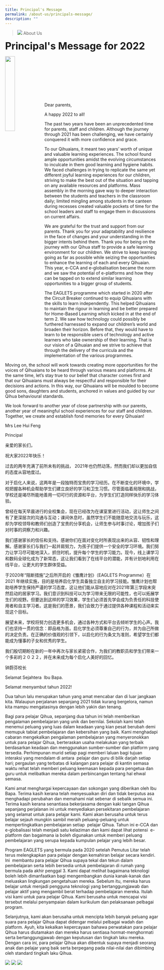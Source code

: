 ```yaml
---
title: Principal's Message
permalink: /about-us/principals-message/
description: ""
---
```

>![](/images/Picture-1-min.jpg)
>About Us

**<font size=6>Principal's Message for 2022</font>**

<img src="/images/About%20Us/Mrs-Lee-365x600.jpeg"  
     style="width:25%"
		 align="left">
		 <br><br><br><br><br><br><br><br>
		 

Dear parents,

A happy 2022 to all!

The past two years have been an unprecedented time for parents, staff and children. Although the journey through 2021 has been challenging, we have certainly conquered it with more confidence and grace.

To our Qihuaians, it meant two years’ worth of unique and valuable learning experiences. The school found ample opportunities amidst the evolving circumstances to inculcate in them good learning and hygiene habits. We faced challenges in trying to replicate the same yet different joyful learning experiences for our children, striving to make the best out of the situation and tapping on any available resources and platforms. Mass assembly in the morning gave way to deeper interaction between the students and teachers in the classroom daily; limited mingling among students in the canteen during recesses created valuable pockets of time for the school leaders and staff to engage them in discussions on current affairs.

We are grateful for the trust and support from our parents. Thank you for your adaptability and resilience in the face of changes and your understanding in the bigger intents behind them. Thank you for being on the journey with our Qihua staff to provide a safe learning environment for our children. We strive to keep learning going as far as possible while seizing the opportunities to enhance the learning of each and every Qihuaian. This year, e-CCA and e-globalisation became the norm and we saw the potential of e-platforms and how they can be tapped on to extend similar learning opportunities to a bigger group of students.

The EAGLETS programme which started in 2020 after the Circuit Breaker continued to equip Qihuaians with the skills to learn independently. This helped Qihuaians to maintain the rigour in learning and be better prepared for Home-Based Learning which kicked in at the end of term 2. We saw how technology could possibly be furthered harnessed to expand our children’s world and broaden their horizon. Before that, they would have to learn to be responsible users of technology and active learners who take ownership of their learning. That is our vision of a Qihuaian and we strive to achieve that through the delivery of the curricula and the implementation of the various programmes.

Moving on, the school will work towards creating more opportunities for the voices of Qihuaians to be heard through various means and platforms. At the same time, let’s stay true to our belief that character comes first and that our Qihuaians must always be respectful and responsible for their decisions and actions. In this way, our Qihuaians will be moulded to become good sons, daughters and students, anchored in values and guided by our Qihua behavioural standards.

We look forward to another year of close partnership with our parents, another year of meaningful school experiences for our staff and children. Together, we create and establish fond memories for every Qihuaian!

Mrs Lee Hui Feng

Principal

亲爱的家长们，

祝大家2022年快乐！

过去的两年充满了前所未有的挑战， 2021年也仍然动荡，然而我们却以更加自信的态度从容地度过。

对于启化人来说，这两年是一段独特而宝贵的学习经历。在不断变化的环境中，学校把握各种机会帮助学生们建立良好的学习和卫生习惯。尽管面临着局限和挑战，学校还是竭尽所能地善用一切可行的资源和平台，为学生们打造同样快乐的学习体验。

曾经在每天早晨进行的全校集会，现在已经改为在课室里进行活动，这让师生之间有了更深层次的沟通与互动；课间休息时，虽然学生们不能随意地交流与玩乐，这却为学校领导和教师们创造了宝贵的分享机会，让师生参与时事讨论，增加孩子们对时事的洞察力和兴趣。

我们感谢家长的信任和支持。感谢你们在面对变化时所表现出来的从容、韧性和理解。感谢家长们与我们一起并肩努力，为孩子们提供一个安全的学习环境。我们努力让学习尽可能地深入，抓住时机，提升每个学生的学习能力。现今，线上课学习和数码全球化成为了新常态，这让我们看到了在线平台的潜能，并有计划地利用在线平台，让更大的学生群体受益。

于2020年“阻断措施”之后所开启的《雏鹰计划》（EAGLETS Programme）在2021 年继续实施，目的是培养启化学生具备独立自主的学习技能。雏鹰计划也帮助培养学生保持严谨的学习态度，这让他们能从容地应对在2021年第三学段末突然启动的居家学习。我们意识到科技可以为学习带来无限的可能性，也可以拓展学生们的视野。但要达到这样的学习效果，学生们必须首先学会成为负责任的科技使用者和自主学习者。这是我们的愿景，我们会致力于通过提供各种课程和活动来实现这个目标。

展望未来，学校将努力创造更多机会，通过各种方式和平台去倾听学生的心声。我们也坚持一贯的信念：即品格为首。启化学生必须尊重自己的行为，并为自己所做的决定负责。在正确的价值观的引领下，以启化的行为条文为准则，希望学生们都能成为懂事的子女和优秀的学生。

我们殷切期盼在新的一年中再次与家长紧密合作，为我们的教职员和学生们带来一个多彩的２０２２，并在未来成为每个启化人美好的回忆。

钟蔚芬校长

Selamat Sejahtera  Ibu Bapa.

Selamat menyambut tahun 2022!

Dua tahun lalu merupakan tahun yang amat mencabar dan di luar jangkaan kita. Walaupun perjalanan sepanjang 2021 tidak kurang bergelora, namun kita mampu mengatasinya dengan lebih yakin dan tenang.

Bagi para pelajar Qihua, sepanjang dua tahun ini telah memberikan pengalaman pembelajaran yang unik dan bernilai. Sekolah kami telah menemui peluang yang luas dalam keadaan yang kian pesat berubah demi memupuk tabiat pembelajaran dan kebersihan yang baik. Kami menghadapi cabaran mengekalkan pengalaman pembelajaran yang menyeronokkan untuk para pelajar Qihua, berteraskan usaha melakukan yang terbaik berdasarkan keadaan dan menggunakan sumber-sumber dan platform yang tersedia. Perhimpunan murid setiap pagi memberi laluan bagi tujuan interaksi yang mendalam di antara  pelajar dan guru di bilik darjah setiap hari; pergaulan yang terbatas di kalangan para pelajar di kantin semasa waktu rehat telah memberi peluang keemasan kepada para pengetua dan guru untuk melibatkan mereka dalam perbincangan tentang hal ehwal semasa.

Kami amat menghargai kepercayaan dan sokongan yang diberikan oleh Ibu Bapa. Terima kasih kerana telah menyesuaikan diri dan tidak berputus asa menghadapi perubahan dan memahami niat sebenar di sebalik semua ini. Terima kasih kerana senantiasa bekerjasama dengan kaki tangan Qihua sepanjang perjalanan ini untuk menyediakan persekitaran pembelajaran yang selamat untuk para pelajar kami. Kami akan berusaha untuk terus belajar sejauh mungkin sambil meraih peluang-peluang untuk mempertingkatkan pembelajaran setiap  pelajar Qihua. Tahun ini e-CCA dan e-globalisasi telah menjadi satu kelaziman dan kami dapat lihat potensi  e-platform dan bagaimana ia boleh digunakan untuk memberi peluang pembelajaran yang serupa kepada kumpulan pelajar yang lebih besar.

Program EAGLETS yang bermula pada 2020 setelah Pemutus Litar telah terus melengkapkan para pelajar dengan kemahiran belajar secara kendiri. Ini  membantu para pelajar Qihua supaya tekal dan tekun dalam pembelajaran serta lebih bersedia untuk pembelajaran di rumah yang bermula pada akhir penggal 3. Kami dapat melihat bagaimana teknologi boleh lebih dimanfaatkan bagi mengembangkan dunia kanak-kanak dan meluaskan lingkungan pengetahuan mereka. Sebelum itu, mereka harus belajar untuk menjadi pengguna teknologi yang bertanggungjawab dan pelajar aktif yang mengambil berat terhadap pembelajaran mereka. Itulah visi kami untuk para pelajar Qihua. Kami berusaha untuk mencapai visi tersebut melalui penyampaian dalam kurikulum dan pelaksanaan pelbagai program.

Selanjutnya, kami akan berusaha untuk mencipta lebih banyak peluang agar suara para pelajar Qihua dapat didengar melalui pelbagai wadah dan platform. Ayuh, kita kekalkan kepercayaan bahawa perwatakan para pelajar Qihua harus diutamakan dan mereka harus sentiasa hormat-menghormati serta bertanggungjawab dengan keputusan dan tingkah laku mereka. Dengan cara ini, para pelajar Qihua akan dibentuk supaya menjadi seorang anak dan pelajar yang baik serta berpegang pada nilai-nilai dan dibimbing oleh standard tingkah laku Qihua.

![](/images/About%20Us/Tamil-1-542x600.jpg)
![](/images/About%20Us/Tamil-2-497x600.jpg)
![](/images/About%20Us/Tamil-3-600x284.jpg)